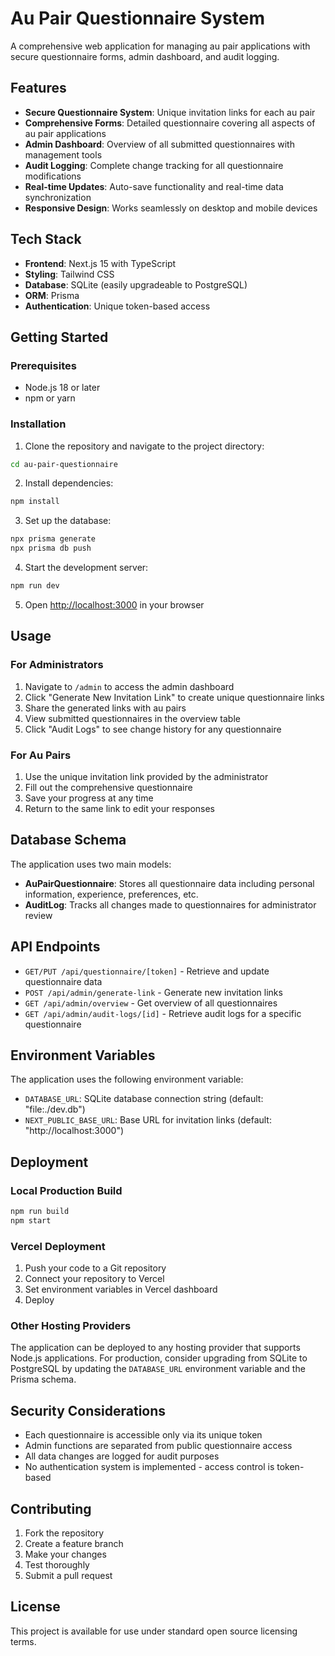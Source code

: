 # Au Pair Questionnaire System

A comprehensive web application for managing au pair applications with secure questionnaire forms, admin dashboard, and audit logging.

## Features

- **Secure Questionnaire System**: Unique invitation links for each au pair
- **Comprehensive Forms**: Detailed questionnaire covering all aspects of au pair applications
- **Admin Dashboard**: Overview of all submitted questionnaires with management tools
- **Audit Logging**: Complete change tracking for all questionnaire modifications
- **Real-time Updates**: Auto-save functionality and real-time data synchronization
- **Responsive Design**: Works seamlessly on desktop and mobile devices

## Tech Stack

- **Frontend**: Next.js 15 with TypeScript
- **Styling**: Tailwind CSS
- **Database**: SQLite (easily upgradeable to PostgreSQL)
- **ORM**: Prisma
- **Authentication**: Unique token-based access

## Getting Started

### Prerequisites

- Node.js 18 or later
- npm or yarn

### Installation

1. Clone the repository and navigate to the project directory:
```bash
cd au-pair-questionnaire
```

2. Install dependencies:
```bash
npm install
```

3. Set up the database:
```bash
npx prisma generate
npx prisma db push
```

4. Start the development server:
```bash
npm run dev
```

5. Open [http://localhost:3000](http://localhost:3000) in your browser

## Usage

### For Administrators

1. Navigate to `/admin` to access the admin dashboard
2. Click "Generate New Invitation Link" to create unique questionnaire links
3. Share the generated links with au pairs
4. View submitted questionnaires in the overview table
5. Click "Audit Logs" to see change history for any questionnaire

### For Au Pairs

1. Use the unique invitation link provided by the administrator
2. Fill out the comprehensive questionnaire
3. Save your progress at any time
4. Return to the same link to edit your responses

## Database Schema

The application uses two main models:

- **AuPairQuestionnaire**: Stores all questionnaire data including personal information, experience, preferences, etc.
- **AuditLog**: Tracks all changes made to questionnaires for administrator review

## API Endpoints

- `GET/PUT /api/questionnaire/[token]` - Retrieve and update questionnaire data
- `POST /api/admin/generate-link` - Generate new invitation links
- `GET /api/admin/overview` - Get overview of all questionnaires
- `GET /api/admin/audit-logs/[id]` - Retrieve audit logs for a specific questionnaire

## Environment Variables

The application uses the following environment variable:

- `DATABASE_URL`: SQLite database connection string (default: "file:./dev.db")
- `NEXT_PUBLIC_BASE_URL`: Base URL for invitation links (default: "http://localhost:3000")

## Deployment

### Local Production Build

```bash
npm run build
npm start
```

### Vercel Deployment

1. Push your code to a Git repository
2. Connect your repository to Vercel
3. Set environment variables in Vercel dashboard
4. Deploy

### Other Hosting Providers

The application can be deployed to any hosting provider that supports Node.js applications. For production, consider upgrading from SQLite to PostgreSQL by updating the `DATABASE_URL` environment variable and the Prisma schema.

## Security Considerations

- Each questionnaire is accessible only via its unique token
- Admin functions are separated from public questionnaire access
- All data changes are logged for audit purposes
- No authentication system is implemented - access control is token-based

## Contributing

1. Fork the repository
2. Create a feature branch
3. Make your changes
4. Test thoroughly
5. Submit a pull request

## License

This project is available for use under standard open source licensing terms.
